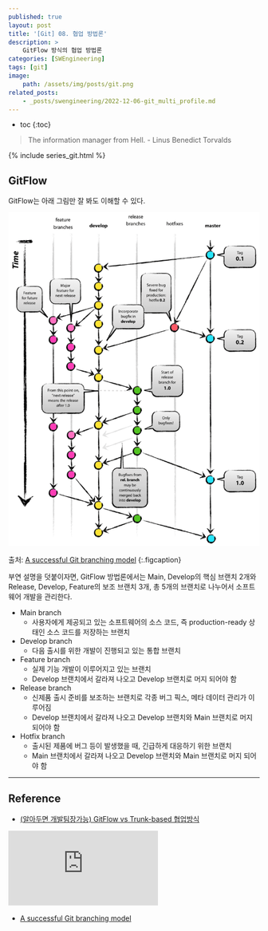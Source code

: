 ```yaml
---
published: true
layout: post
title: '[Git] 08. 협업 방법론'
description: >
    GitFlow 방식의 협업 방법론
categories: [SWEngineering]
tags: [git]
image:
    path: /assets/img/posts/git.png
related_posts:
    - _posts/swengineering/2022-12-06-git_multi_profile.md
---
```

* toc
{:toc}

> The information manager from Hell. - Linus Benedict Torvalds

{% include series_git.html %}

## GitFlow

GitFlow는 아래 그림만 잘 봐도 이해할 수 있다.  

![git_flow](/assets/img/posts/git_flow.png)

출처: [A successful Git branching model](https://nvie.com/posts/a-successful-git-branching-model/)
{:.figcaption}

부연 설명을 덧붙이자면, GitFlow 방법론에서는 Main, Develop의 핵심 브랜치 2개와 Release, Develop, Feature의 보조 브랜치 3개, 총 5개의 브랜치로 나누어서 소프트웨어 개발을 관리한다.  

- Main branch
    - 사용자에게 제공되고 있는 소프트웨어의 소스 코드, 즉 production-ready 상태인 소스 코드를 저장하는 브랜치
- Develop branch
    - 다음 출시를 위한 개발이 진행되고 있는 통합 브랜치
- Feature branch
    - 실제 기능 개발이 이루어지고 있는 브랜치
    - Develop 브랜치에서 갈라져 나오고 Develop 브랜치로 머지 되어야 함
- Release branch
    - 신제품 출시 준비를 보조하는 브랜치로 각종 버그 픽스, 메타 데이터 관리가 이루어짐
    - Develop 브랜치에서 갈라져 나오고 Develop 브랜치와 Main 브랜치로 머지 되어야 함
- Hotfix branch
    - 출시된 제품에 버그 등이 발생했을 때, 긴급하게 대응하기 위한 브랜치
    - Main 브랜치에서 갈라져 나오고 Develop 브랜치와 Main 브랜치로 머지 되어야 함

---
## Reference
- [(알아두면 개발팀장가능) GitFlow vs Trunk-based 협업방식](https://youtu.be/EV3FZ3cWBp8)

<iframe src="https://www.youtube.com/embed/EV3FZ3cWBp8" title="(알아두면 개발팀장가능) GitFlow vs Trunk-based 협업방식" frameborder="0" allowfullscreen></iframe>

- [A successful Git branching model](https://nvie.com/posts/a-successful-git-branching-model/)
